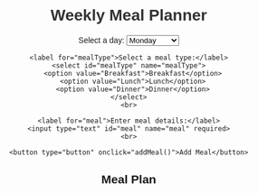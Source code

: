 <!DOCTYPE html>
<html lang="en">
<head>
  <meta charset="UTF-8">
  <meta name="viewport" content="width=device-width, initial-scale=1.0">
  <title>Meal Planner</title>
  <style>
    body {
      font-family: 'Arial', sans-serif;
      text-align: center;
      margin: 20px;
    }
    h1 {
      color: #333;
    }
    section {
      margin-bottom: 20px;
    }
  </style>
</head>
<body>
  <h1>Weekly Meal Planner</h1>

  <!-- Form to input meal details -->
  <form id="mealForm">
    <label for="day">Select a day:</label>
    <select id="day" name="day">
      <option value="Monday">Monday</option>
      <option value="Tuesday">Tuesday</option>
      <option value="Wednesday">Wednesday</option>
      <option value="Thursday">Thursday</option>
      <option value="Friday">Friday</option>
      <option value="Saturday">Saturday</option>
      <option value="Sunday">Sunday</option>
    </select>
    <br>

    <label for="mealType">Select a meal type:</label>
    <select id="mealType" name="mealType">
      <option value="Breakfast">Breakfast</option>
      <option value="Lunch">Lunch</option>
      <option value="Dinner">Dinner</option>
    </select>
    <br>

    <label for="meal">Enter meal details:</label>
    <input type="text" id="meal" name="meal" required>
    <br>

    <button type="button" onclick="addMeal()">Add Meal</button>
  </form>

  <!-- Display meal plan with stored and user input meals -->
  <section id="mealPlan">
    <h2>Meal Plan</h2>
    <ul id="planList"></ul>
  </section>

  <script>
    // Predefined list of meals
    const predefinedMeals = [
      "Oatmeal",
      "Sandwich",
      "Grilled Chicken",
      "Pasta",
      "Salad",
      // Add more meals as needed
    ];

    // Function to add a meal to the list
    function addMeal() {
      // Get user input values
      const day = document.getElementById("day").value;
      const mealType = document.getElementById("mealType").value;
      const meal = document.getElementById("meal").value;

      // Create a new list item
      const listItem = document.createElement("li");
      listItem.textContent = `${day} - ${mealType}: ${meal}`;

      // Append the new item to the list
      document.getElementById("planList").appendChild(listItem);

      // Clear the form fields
      document.getElementById("mealForm").reset();

      // Save the meal to localStorage
      saveMeal(day, mealType, meal);
    }

    // Function to save a meal to localStorage
    function saveMeal(day, mealType, meal) {
      // Check if localStorage is supported
      if (typeof(Storage) !== "undefined") {
        // Retrieve existing meals or initialize an empty array
        const savedMeals = JSON.parse(localStorage.getItem("meals")) || [];

        // Add the new meal to the array
        savedMeals.push(`${day} - ${mealType}: ${meal}`);

        // Save the updated array to localStorage
        localStorage.setItem("meals", JSON.stringify(savedMeals));
      } else {
        // Fallback for browsers that do not support localStorage
        console.error("LocalStorage is not supported in this browser.");
      }
    }

    // Function to load stored meals from localStorage
    function loadMeals() {
      // Check if localStorage is supported
      if (typeof(Storage) !== "undefined") {
        // Retrieve stored meals
        const savedMeals = JSON.parse(localStorage.getItem("meals")) || [];

        // Display stored meals on the webpage
        const planList = document.getElementById("planList");
        savedMeals.forEach(meal => {
          const listItem = document.createElement("li");
          listItem.textContent = meal;
          planList.appendChild(listItem);
        });
      } else {
        // Fallback for browsers that do not support localStorage
        console.error("LocalStorage is not supported in this browser.");
      }
    }

    // Function to add a randomly generated meal to the list
    function addRandomMeal() {
      // Get a random meal from the predefined list
      const randomMeal = getRandomItem(predefinedMeals);

      // Get a random day from the days of the week
      const daysOfWeek = ["Monday", "Tuesday", "Wednesday", "Thursday", "Friday", "Saturday", "Sunday"];
      const randomDay = getRandomItem(daysOfWeek);

      // Get a random meal type
      const mealTypes = ["Breakfast", "Lunch", "Dinner"];
      const randomMealType = getRandomItem(mealTypes);

      // Create a new list item
      const listItem = document.createElement("li");
      listItem.textContent = `${randomDay} - ${randomMealType}: ${randomMeal}`;

      // Append the new item to the list
      document.getElementById("planList").appendChild(listItem);
    }

    // Function to get a random item from an array
    function getRandomItem(array) {
      const randomIndex = Math.floor(Math.random() * array.length);
      return array[randomIndex];
    }

    // Load stored meals when the page is loaded
    window.onload = function() {
      loadMeals();
      // Uncomment the line below to add a random meal on page load
      // addRandomMeal();
    };
  </script>
</body>
</html>
